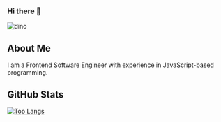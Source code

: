 ### Hi there 👋
![dino](https://github.com/dotkwah/dotkwah/assets/47832964/be32db7b-26bb-4c2c-ae31-04b477e053cb)

## About Me

I am a Frontend Software Engineer with experience in JavaScript-based programming.

## GitHub Stats

[![Top Langs](https://github-readme-stats.vercel.app/api/top-langs/?username=dotkwah&layout=compact)](https://github.com/dotkwah/github-readme-stats)
